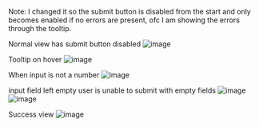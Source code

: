Note: I changed it so the submit button is disabled from the start and only becomes enabled if no errors are present, ofc I am showing the errors through the tooltip.

Normal view has submit button disabled
![image](https://github.com/jay6909/Fyle-Web-Development-Internship-Challenge/assets/96417285/49e6266a-662b-490c-8699-43a1e2b453a9)

Tooltip on hover
![image](https://github.com/jay6909/Fyle-Web-Development-Internship-Challenge/assets/96417285/347aa5d0-26d7-44b7-ba77-e288821881ec)

When input is not a number
![image](https://github.com/jay6909/Fyle-Web-Development-Internship-Challenge/assets/96417285/3b376da5-eb04-4bd7-9893-65e2799dad36)


input field left empty user is unable to submit with empty fields 
![image](https://github.com/jay6909/Fyle-Web-Development-Internship-Challenge/assets/96417285/b88aa05e-a047-45fa-928c-fc61a5178598)
![image](https://github.com/jay6909/Fyle-Web-Development-Internship-Challenge/assets/96417285/20c61ad3-ea1d-480c-9224-42441a65608e)

Success view
![image](https://github.com/jay6909/Fyle-Web-Development-Internship-Challenge/assets/96417285/46b987f1-16d8-4f3a-b0c5-6934ae58d095)
